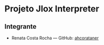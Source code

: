 # Projeto Jlox Interpreter

## Integrante

- Renata Costa Rocha — GitHub: [ahcorataner](https://github.com/ahcorataner)
